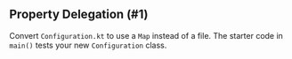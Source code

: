 ## Property Delegation (#1)

Convert `Configuration.kt` to use a `Map` instead of a file. The starter code
in `main()` tests your new `Configuration` class.